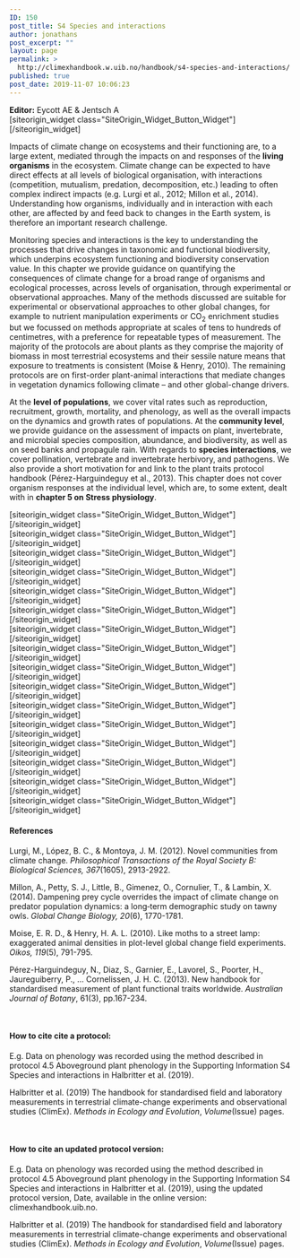 ```yaml
---
ID: 150
post_title: S4 Species and interactions
author: jonathans
post_excerpt: ""
layout: page
permalink: >
  http://climexhandbook.w.uib.no/handbook/s4-species-and-interactions/
published: true
post_date: 2019-11-07 10:06:23
---
```

<div id="pl-150" class="panel-layout"><div id="pg-150-0" class="panel-grid panel-no-style" data-style="{&quot;background_image_attachment&quot;:false,&quot;background_display&quot;:&quot;tile&quot;,&quot;cell_alignment&quot;:&quot;flex-start&quot;}"><div id="pgc-150-0-0" class="panel-grid-cell" data-weight="0.8"><div id="panel-150-0-0-0" class="so-panel widget widget_sow-editor panel-first-child panel-last-child" data-index="0" data-style="{&quot;background_image_attachment&quot;:false,&quot;background_display&quot;:&quot;tile&quot;}"><div class="so-widget-sow-editor so-widget-sow-editor-base">
<div class="siteorigin-widget-tinymce textwidget">
	<strong>Editor:</strong> Eycott AE &amp; Jentsch A</div>
</div></div></div><div id="pgc-150-0-1" class="panel-grid-cell" data-weight="0.2"><div id="panel-150-0-1-0" class="so-panel widget widget_sow-button panel-first-child panel-last-child" data-index="1" data-style="{&quot;background_image_attachment&quot;:false,&quot;background_display&quot;:&quot;tile&quot;}">[siteorigin_widget class="SiteOrigin_Widget_Button_Widget"][/siteorigin_widget]</div></div></div><div id="pg-150-1" class="panel-grid panel-no-style"><div id="pgc-150-1-0" class="panel-grid-cell" data-weight="1"><div id="panel-150-1-0-0" class="so-panel widget widget_sow-editor panel-first-child" data-index="2" data-style="{&quot;background_image_attachment&quot;:false,&quot;background_display&quot;:&quot;tile&quot;}"><div class="so-widget-sow-editor so-widget-sow-editor-base">
<div class="siteorigin-widget-tinymce textwidget">
	<p>Impacts of climate change on ecosystems and their functioning are, to a large extent, mediated through the impacts on and responses of the <strong>living organisms</strong> in the ecosystem. Climate change can be expected to have direct effects at all levels of biological organisation, with interactions (competition, mutualism, predation, decomposition, etc.) leading to often complex indirect impacts (e.g. Lurgi et al., 2012; Millon et al., 2014). Understanding how organisms, individually and in interaction with each other, are affected by and feed back to changes in the Earth system, is therefore an important research challenge.</p>
<p>Monitoring species and interactions is the key to understanding the processes that drive changes in taxonomic and functional biodiversity, which underpins ecosystem functioning and biodiversity conservation value. In this chapter we provide guidance on quantifying the consequences of climate change for a broad range of organisms and ecological processes, across levels of organisation, through experimental or observational approaches. Many of the methods discussed are suitable for experimental or observational approaches to other global changes, for example to nutrient manipulation experiments or CO<sub>2</sub> enrichment studies but we focussed on methods appropriate at scales of tens to hundreds of centimetres, with a preference for repeatable types of measurement. The majority of the protocols are about plants as they comprise the majority of biomass in most terrestrial ecosystems and their sessile nature means that exposure to treatments is consistent (Moise &amp; Henry, 2010). The remaining protocols are on first-order plant-animal interactions that mediate changes in vegetation dynamics following climate – and other global-change drivers.</p>
<p>At the <strong>level of populations</strong>, we cover vital rates such as reproduction, recruitment, growth, mortality, and phenology, as well as the overall impacts on the dynamics and growth rates of populations. At the <strong>community level</strong>, we provide guidance on the assessment of impacts on plant, invertebrate, and microbial species composition, abundance, and biodiversity, as well as on seed banks and propagule rain. With regards to <strong>species interactions</strong>, we cover pollination, vertebrate and invertebrate herbivory, and pathogens. We also provide a short motivation for and link to the plant traits protocol handbook (Pérez-Harguindeguy et al., 2013). This chapter does not cover organism responses at the individual level, which are, to some extent, dealt with in <strong>chapter 5 on Stress physiology</strong>.</p>
</div>
</div></div><div id="panel-150-1-0-1" class="so-panel widget widget_sow-button" data-index="3" data-style="{&quot;background_image_attachment&quot;:false,&quot;background_display&quot;:&quot;tile&quot;}">[siteorigin_widget class="SiteOrigin_Widget_Button_Widget"][/siteorigin_widget]</div><div id="panel-150-1-0-2" class="so-panel widget widget_sow-button" data-index="4" data-style="{&quot;background_image_attachment&quot;:false,&quot;background_display&quot;:&quot;tile&quot;}">[siteorigin_widget class="SiteOrigin_Widget_Button_Widget"][/siteorigin_widget]</div><div id="panel-150-1-0-3" class="so-panel widget widget_sow-button" data-index="5" data-style="{&quot;background_image_attachment&quot;:false,&quot;background_display&quot;:&quot;tile&quot;}">[siteorigin_widget class="SiteOrigin_Widget_Button_Widget"][/siteorigin_widget]</div><div id="panel-150-1-0-4" class="so-panel widget widget_sow-button" data-index="6" data-style="{&quot;background_image_attachment&quot;:false,&quot;background_display&quot;:&quot;tile&quot;}">[siteorigin_widget class="SiteOrigin_Widget_Button_Widget"][/siteorigin_widget]</div><div id="panel-150-1-0-5" class="so-panel widget widget_sow-button" data-index="7" data-style="{&quot;background_image_attachment&quot;:false,&quot;background_display&quot;:&quot;tile&quot;}">[siteorigin_widget class="SiteOrigin_Widget_Button_Widget"][/siteorigin_widget]</div><div id="panel-150-1-0-6" class="so-panel widget widget_sow-button" data-index="8" data-style="{&quot;background_image_attachment&quot;:false,&quot;background_display&quot;:&quot;tile&quot;}">[siteorigin_widget class="SiteOrigin_Widget_Button_Widget"][/siteorigin_widget]</div><div id="panel-150-1-0-7" class="so-panel widget widget_sow-button" data-index="9" data-style="{&quot;background_image_attachment&quot;:false,&quot;background_display&quot;:&quot;tile&quot;}">[siteorigin_widget class="SiteOrigin_Widget_Button_Widget"][/siteorigin_widget]</div><div id="panel-150-1-0-8" class="so-panel widget widget_sow-button" data-index="10" data-style="{&quot;background_image_attachment&quot;:false,&quot;background_display&quot;:&quot;tile&quot;}">[siteorigin_widget class="SiteOrigin_Widget_Button_Widget"][/siteorigin_widget]</div><div id="panel-150-1-0-9" class="so-panel widget widget_sow-button" data-index="11" data-style="{&quot;background_image_attachment&quot;:false,&quot;background_display&quot;:&quot;tile&quot;}">[siteorigin_widget class="SiteOrigin_Widget_Button_Widget"][/siteorigin_widget]</div><div id="panel-150-1-0-10" class="so-panel widget widget_sow-button" data-index="12" data-style="{&quot;background_image_attachment&quot;:false,&quot;background_display&quot;:&quot;tile&quot;}">[siteorigin_widget class="SiteOrigin_Widget_Button_Widget"][/siteorigin_widget]</div><div id="panel-150-1-0-11" class="so-panel widget widget_sow-button" data-index="13" data-style="{&quot;background_image_attachment&quot;:false,&quot;background_display&quot;:&quot;tile&quot;}">[siteorigin_widget class="SiteOrigin_Widget_Button_Widget"][/siteorigin_widget]</div><div id="panel-150-1-0-12" class="so-panel widget widget_sow-button" data-index="14" data-style="{&quot;background_image_attachment&quot;:false,&quot;background_display&quot;:&quot;tile&quot;}">[siteorigin_widget class="SiteOrigin_Widget_Button_Widget"][/siteorigin_widget]</div><div id="panel-150-1-0-13" class="so-panel widget widget_sow-button" data-index="15" data-style="{&quot;background_image_attachment&quot;:false,&quot;background_display&quot;:&quot;tile&quot;}">[siteorigin_widget class="SiteOrigin_Widget_Button_Widget"][/siteorigin_widget]</div><div id="panel-150-1-0-14" class="so-panel widget widget_sow-button" data-index="16" data-style="{&quot;background_image_attachment&quot;:false,&quot;background_display&quot;:&quot;tile&quot;}">[siteorigin_widget class="SiteOrigin_Widget_Button_Widget"][/siteorigin_widget]</div><div id="panel-150-1-0-15" class="so-panel widget widget_sow-button" data-index="17" data-style="{&quot;background_image_attachment&quot;:false,&quot;background_display&quot;:&quot;tile&quot;}">[siteorigin_widget class="SiteOrigin_Widget_Button_Widget"][/siteorigin_widget]</div><div id="panel-150-1-0-16" class="so-panel widget widget_sow-button" data-index="18" data-style="{&quot;background_image_attachment&quot;:false,&quot;background_display&quot;:&quot;tile&quot;}">[siteorigin_widget class="SiteOrigin_Widget_Button_Widget"][/siteorigin_widget]</div><div id="panel-150-1-0-17" class="so-panel widget widget_sow-editor panel-last-child" data-index="19" data-style="{&quot;padding&quot;:&quot;30px 0px 0px 0px&quot;,&quot;background_image_attachment&quot;:false,&quot;background_display&quot;:&quot;tile&quot;}"><div class="panel-widget-style panel-widget-style-for-150-1-0-17"><div class="so-widget-sow-editor so-widget-sow-editor-base">
<div class="siteorigin-widget-tinymce textwidget">
	<h4>References</h4>
<p>Lurgi, M., López, B. C., &amp; Montoya, J. M. (2012). Novel communities from climate change. <em>Philosophical Transactions of the Royal Society B: Biological Sciences, 367</em>(1605), 2913-2922.</p>
<p>Millon, A., Petty, S. J., Little, B., Gimenez, O., Cornulier, T., &amp; Lambin, X. (2014). Dampening prey cycle overrides the impact of climate change on predator population dynamics: a long‐term demographic study on tawny owls. <em>Global Change Biology, 20</em>(6), 1770-1781.</p>
<p>Moise, E. R. D., &amp; Henry, H. A. L. (2010). Like moths to a street lamp: exaggerated animal densities in plot-level global change field experiments. <em>Oikos, 119</em>(5), 791-795.</p>
<p>Pérez-Harguindeguy, N., Diaz, S., Garnier, E., Lavorel, S., Poorter, H., Jaureguiberry, P., … Cornelissen, J. H. C. (2013). New handbook for standardised measurement of plant functional traits worldwide. <em>Australian Journal of Botany</em>, 61(3), pp.167-234.</p>
<p>&nbsp;</p>
<h4>How to cite cite a protocol:</h4>
<p>E.g. Data on phenology was recorded using the method described in protocol 4.5 Aboveground plant phenology in the Supporting Information S4 Species and interactions in Halbritter et al. (2019).</p>
<p>Halbritter et al. (2019) The handbook for standardised field and laboratory measurements in terrestrial climate-change experiments and observational studies (ClimEx). <em>Methods in Ecology and Evolution</em>, <em>Volume</em>(Issue) pages.</p>
<p>&nbsp;</p>
<h4>How to cite an updated protocol version:</h4>
<p>E.g. Data on phenology was recorded using the method described in protocol 4.5 Aboveground plant phenology in the Supporting Information S4 Species and interactions in Halbritter et al. (2019), using the updated protocol version, Date, available in the online version: climexhandbook.uib.no.</p>
<p>Halbritter et al. (2019) The handbook for standardised field and laboratory measurements in terrestrial climate-change experiments and observational studies (ClimEx). <em>Methods in Ecology and Evolution</em>, <em>Volume</em>(Issue) pages.</p>
<p>&nbsp;</p>
</div>
</div></div></div></div></div></div>
